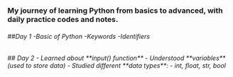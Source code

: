 
<h3>My journey of learning Python from basics to advanced, with daily practice codes and notes.</h3>
<h6>##Day 1
  -Basic of Python
  -Keywords
  -Identifiers</h6>
<h6>## Day 2
- Learned about **input() function**  
- Understood **variables** (used to store data)  
- Studied different **data types**:
  - int, float, str, bool</>

